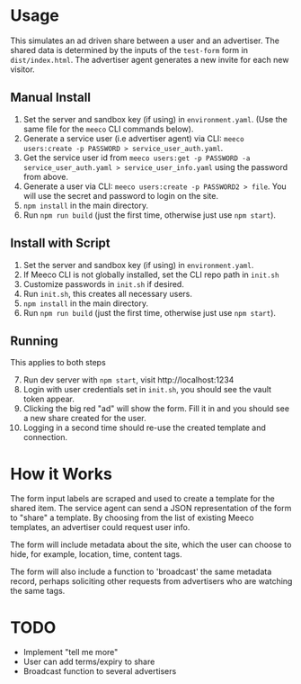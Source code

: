 # Usage

This simulates an ad driven share between a user and an advertiser. The shared data is determined by the inputs of the `test-form` form in `dist/index.html`. The advertiser agent generates a new invite for each new visitor.

## Manual Install

1. Set the server and sandbox key (if using) in `environment.yaml`.
  (Use the same file for the `meeco` CLI commands below).
2. Generate a service user (i.e advertiser agent) via CLI: `meeco users:create -p PASSWORD > service_user_auth.yaml`.
3. Get the service user id from `meeco users:get -p PASSWORD -a service_user_auth.yaml > service_user_info.yaml` using the password from above.
4. Generate a user via CLI: `meeco users:create -p PASSWORD2 > file`. You will use the secret and password to login on the site.
5. `npm install` in the main directory.
6. Run `npm run build` (just the first time, otherwise just use `npm start`).

## Install with Script

1. Set the server and sandbox key (if using) in `environment.yaml`.
2. If Meeco CLI is not globally installed, set the CLI repo path in `init.sh`
3. Customize passwords in `init.sh` if desired.
4. Run `init.sh`, this creates all necessary users.
5. `npm install` in the main directory.
6. Run `npm run build` (just the first time, otherwise just use `npm start`).

## Running
This applies to both steps

7. Run dev server with `npm start`, visit http://localhost:1234
8. Login with user credentials set in `init.sh`, you should see the vault token appear.
9. Clicking the big red "ad" will show the form. Fill it in and you should see a new share created for the user.
10. Logging in a second time should re-use the created template and connection.

# How it Works

The form input labels are scraped and used to create a template for the shared item.
The service agent can send a JSON representation of the form to "share" a template.
By choosing from the list of existing Meeco templates, an advertiser could request user info.

The form will include metadata about the site, which the user can choose to hide, for example, location, time, content tags.

The form will also include a function to 'broadcast' the same metadata record, perhaps soliciting other requests from advertisers who are watching the same tags.

# TODO

- Implement "tell me more"
- User can add terms/expiry to share
- Broadcast function to several advertisers
